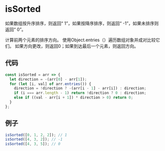 # isSorted

如果数组按升序排序，则返回“ 1”，如果按降序排序，则返回“ -1”，如果未排序则返回“ 0”。

计算前两个元素的排序方向。
使用Object.entries（）遍历数组对象并成对比较它们。
如果方向更改，则返回0；如果到达最后一个元素，则返回方向。

## 代码

```js
const isSorted = arr => {
  let direction = -(arr[0] - arr[1]);
  for (let [i, val] of arr.entries()) {
    direction = !direction ? -(arr[i - 1] - arr[i]) : direction;
    if (i === arr.length - 1) return !direction ? 0 : direction;
    else if ((val - arr[i + 1]) * direction > 0) return 0;
  }
};
```

## 例子

```js
isSorted([0, 1, 2, 2]); // 1
isSorted([4, 3, 2]); // -1
isSorted([4, 3, 5]); // 0
```
